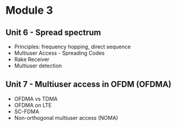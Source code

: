 # Module 3

## Unit 6 - Spread spectrum
* Principles: frequency hopping, direct sequence 
* Multiuser Access - Spreading Codes 
* Rake Receiver 
* Multiuser detection 

## Unit 7 - Multiuser access in OFDM (OFDMA) 
* OFDMA vs TDMA 
* OFDMA on LTE 
* SC-FDMA 
* Non-orthogonal multiuser access (NOMA)

